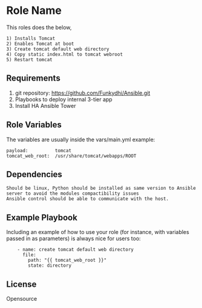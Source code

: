 Role Name
=========

This roles does the below,

    1) Installs Tomcat
    2) Enables Tomcat at boot
    3) Create tomcat default web directory
    4) Copy static index.html to tomcat webroot
    5) Restart tomcat
    

Requirements
------------

1) git repository: https://github.com/Funkydhi/Ansible.git
2) Playbooks to deploy internal 3-tier app
3) Install HA Ansible Tower

Role Variables
--------------

The variables are usually inside the vars/main.yml
example: 

    payload:          tomcat
    tomcat_web_root:  /usr/share/tomcat/webapps/ROOT

Dependencies
------------

    Should be linux, Python should be installed as same version to Ansible server to avoid the modules compactibility issues
    Ansible control should be able to communicate with the host.


Example Playbook
----------------

Including an example of how to use your role (for instance, with variables passed in as parameters) is always nice for users too:

        - name: create tomcat default web directory
          file:
            path: "{{ tomcat_web_root }}"
            state: directory

License
-------

Opensource

